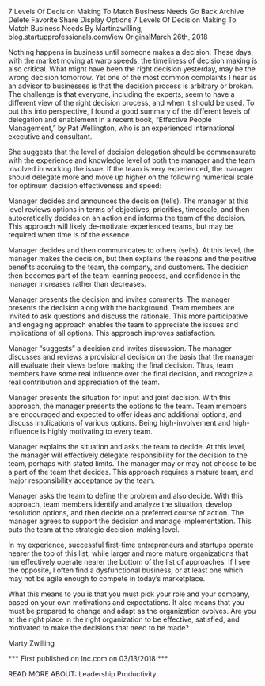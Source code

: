 7 Levels Of Decision Making To Match Business Needs
Go Back
Archive
Delete
Favorite
Share
Display Options
7 Levels Of Decision Making To Match Business Needs
By Martinzwilling, blog.startupprofessionals.comView OriginalMarch 26th, 2018

Nothing happens in business until someone makes a decision. These days, with the market moving at warp speeds, the timeliness of decision making is also critical. What might have been the right decision yesterday, may be the wrong decision tomorrow. Yet one of the most common complaints I hear as an advisor to businesses is that the decision process is arbitrary or broken.
The challenge is that everyone, including the experts, seem to have a different view of the right decision process, and when it should be used. To put this into perspective, I found a good summary of the different levels of delegation and enablement in a recent book, “Effective People Management,” by Pat Wellington, who is an experienced international executive and consultant.

She suggests that the level of decision delegation should be commensurate with the experience and knowledge level of both the manager and the team involved in working the issue. If the team is very experienced, the manager should delegate more and move up higher on the following numerical scale for optimum decision effectiveness and speed:

Manager decides and announces the decision (tells). The manager at this level reviews options in terms of objectives, priorities, timescale, and then autocratically decides on an action and informs the team of the decision. This approach will likely de-motivate experienced teams, but may be required when time is of the essence.

Manager decides and then communicates to others (sells). At this level, the manager makes the decision, but then explains the reasons and the positive benefits accruing to the team, the company, and customers. The decision then becomes part of the team learning process, and confidence in the manager increases rather than decreases.

Manager presents the decision and invites comments. The manager presents the decision along with the background. Team members are invited to ask questions and discuss the rationale. This more participative and engaging approach enables the team to appreciate the issues and implications of all options. This approach improves satisfaction.

Manager “suggests” a decision and invites discussion. The manager discusses and reviews a provisional decision on the basis that the manager will evaluate their views before making the final decision. Thus, team members have some real influence over the final decision, and recognize a real contribution and appreciation of the team.

Manager presents the situation for input and joint decision. With this approach, the manager presents the options to the team. Team members are encouraged and expected to offer ideas and additional options, and discuss implications of various options. Being high-involvement and high-influence is highly motivating to every team.

Manager explains the situation and asks the team to decide. At this level, the manager will effectively delegate responsibility for the decision to the team, perhaps with stated limits. The manager may or may not choose to be a part of the team that decides. This approach requires a mature team, and major responsibility acceptance by the team.

Manager asks the team to define the problem and also decide. With this approach, team members identify and analyze the situation, develop resolution options, and then decide on a preferred course of action. The manager agrees to support the decision and manage implementation. This puts the team at the strategic decision-making level.

In my experience, successful first-time entrepreneurs and startups operate nearer the top of this list, while larger and more mature organizations that run effectively operate nearer the bottom of the list of approaches. If I see the opposite, I often find a dysfunctional business, or at least one which may not be agile enough to compete in today’s marketplace.

What this means to you is that you must pick your role and your company, based on your own motivations and expectations. It also means that you must be prepared to change and adapt as the organization evolves. Are you at the right place in the right organization to be effective, satisfied, and motivated to make the decisions that need to be made?

Marty Zwilling

*** First published on Inc.com on 03/13/2018 ***

READ MORE ABOUT:  Leadership Productivity
